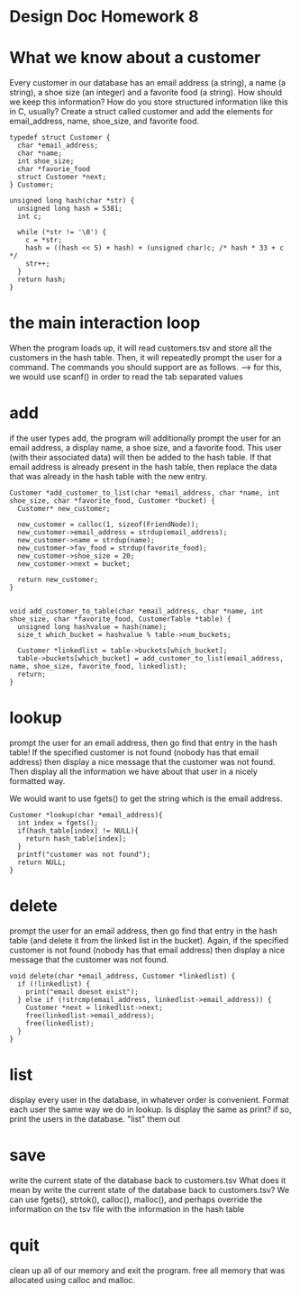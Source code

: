 # Design Doc Homework 8

# What we know about a customer
Every customer in our database has an email address (a string), a name (a string), a shoe size (an integer) and a favorite food (a string).
How should we keep this information? How do you store structured information like this in C, usually?
Create a struct called customer and add the elements for email_address, name, shoe_size, and favorite food.

    typedef struct Customer {
      char *email_address;
      char *name;
      int shoe_size;
      char *favorie_food
      struct Customer *next;
    } Customer;

    unsigned long hash(char *str) {
      unsigned long hash = 5381;
      int c;

      while (*str != '\0') {
        c = *str;
        hash = ((hash << 5) + hash) + (unsigned char)c; /* hash * 33 + c */
        str++;
      }
      return hash;
    }



# the main interaction loop
When the program loads up, it will read customers.tsv and store all the customers in the hash table. Then, it will repeatedly prompt the user for a command. The commands you should support are as follows. --> for this, we would use scanf() in order to read the tab separated values

# add
if the user types add, the program will additionally prompt the user for an email address, a display name, a shoe size, and a favorite food. This user (with their associated data) will then be added to the hash table. If that email address is already present in the hash table, then replace the data that was already in the hash table with the new entry.

    Customer *add_customer_to_list(char *email_address, char *name, int shoe_size, char *favorite_food, Customer *bucket) {
      Customer* new_customer;

      new_customer = calloc(1, sizeof(FriendNode));
      new_customer->email_address = strdup(email_address);
      new_customer->name = strdup(name);
      new_customer->fav_food = strdup(favorite_food);
      new_customer->shoe_size = 20;
      new_customer->next = bucket;

      return new_customer;
    }


    void add_customer_to_table(char *email_address, char *name, int shoe_size, char *favorite_food, CustomerTable *table) {
      unsigned long hashvalue = hash(name);
      size_t which_bucket = hashvalue % table->num_buckets;

      Customer *linkedlist = table->buckets[which_bucket];
      table->buckets[which_bucket] = add_customer_to_list(email_address, name, shoe_size, favorite_food, linkedlist);
      return;
    }

# lookup
prompt the user for an email address, then go find that entry in the hash table! If the specified customer is not found (nobody has that email address) then display a nice message that the customer was not found. Then display all the information we have about that user in a nicely formatted way.

We would want to use fgets() to get the string which is the email address.

    Customer *lookup(char *email_address){
      int index = fgets();
      if(hash_table[index] != NULL){
        return hash_table[index];
      }
      printf("customer was not found");
      return NULL;
    }

# delete
prompt the user for an email address, then go find that entry in the hash table (and delete it from the linked list in the bucket). Again, if the specified customer is not found (nobody has that email address) then display a nice message that the customer was not found.

    void delete(char *email_address, Customer *linkedlist) {
      if (!linkedlist) {
        print("email doesnt exist");
      } else if (!strcmp(email_address, linkedlist->email_address)) {
        Customer *next = linkedlist->next;
        free(linkedlist->email_address);
        free(linkedlist);
      }
    }

# list
display every user in the database, in whatever order is convenient. Format each user the same way we do in lookup.
Is display the same as print?
if so, print the users in the database. "list" them out

# save
write the current state of the database back to customers.tsv
What does it mean by write the current state of the database back to customers.tsv?
We can use fgets(), strtok(), calloc(), malloc(), and perhaps override the information on the tsv file with the information in the hash table

# quit
clean up all of our memory and exit the program.
free all memory that was allocated using calloc and malloc.

